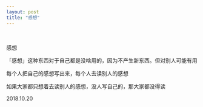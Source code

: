 ```yaml
---
layout: post
title: "感想"
---
```


  
&nbsp;
&nbsp;


感想

「感想」这种东西对于自己都是没啥用的，因为不产生新东西。但对别人可能有用

每个人把自己的感想写出来，每个人去读别人的感想

如果大家都只想着去读别人的感想，没人写自己的，那大家都没得读

2018.10.20